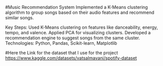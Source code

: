 #Music Recommendation System
Implemented a K-Means clustering algorithm to group songs based on their audio features and recommend similar songs.

Key Steps:
Used K-Means clustering on features like danceability, energy, tempo, and valence.
Applied PCA for visualizing clusters.
Developed a recommendation engine to suggest songs from the same cluster.
Technologies:
Python, Pandas, Scikit-learn, Matplotlib 



#Here the Link for the dataset that I use for the project
https://www.kaggle.com/datasets/vatsalmavani/spotify-dataset
